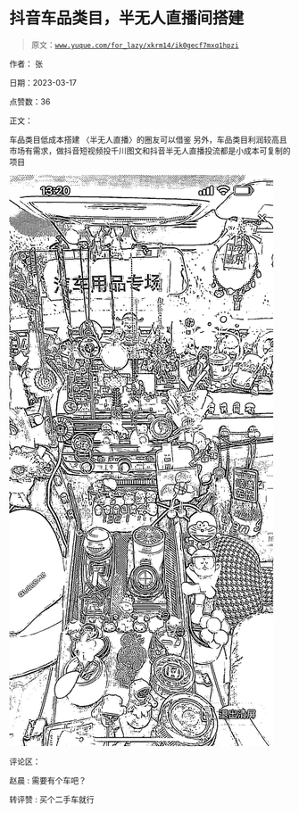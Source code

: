 # 抖音车品类目，半无人直播间搭建

> 原文：[`www.yuque.com/for_lazy/xkrm14/ik0gecf7mxq1hpzi`](https://www.yuque.com/for_lazy/xkrm14/ik0gecf7mxq1hpzi)

作者： 张

日期：2023-03-17

点赞数：36

正文：

车品类目低成本搭建 〈半无人直播〉的圈友可以借鉴 另外，车品类目利润较高且市场有需求，做抖音短视频投千川图文和抖音半无人直播投流都是小成本可复制的项目

![](img/f1e9deb36b4f8ef162562df23b9756d5.png)

评论区：

赵晨 : 需要有个车吧？

转评赞 : 买个二手车就行

